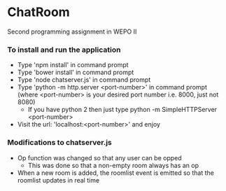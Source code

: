 # ChatRoom
Second programming assignment in WEPO II

### To install and run the application
* Type 'npm install' in command prompt
* Type 'bower install' in command prompt
* Type 'node chatserver.js' in command prompt
* Type 'python -m http.server \<port-number\>' in command prompt (where \<port-number\> is your desired port number i.e. 8000, just not 8080)
  + If you have python 2 then just type python -m SimpleHTTPServer \<port-number\>
* Visit the url: 'localhost:\<port-number\>' and enjoy

### Modifications to chatserver.js
* Op function was changed so that any user can be opped
  + This was done so that a non-empty room always has an op
* When a new room is added, the roomlist event is emitted so that the roomlist updates in real time
